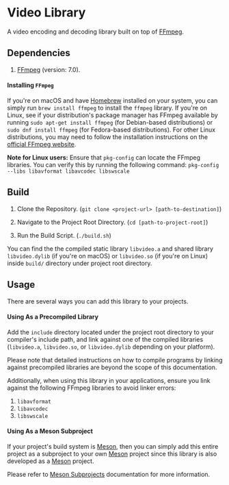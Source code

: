 # Video Library
A video encoding and decoding library built on top of [FFmpeg](https://www.ffmpeg.org/).

## Dependencies
1. [FFmpeg](https://www.ffmpeg.org/) (version: 7.0). 

#### Installing `FFmpeg`
If you're on macOS and have [Homebrew](https://brew.sh/) installed on your system, you can simply run `brew install ffmpeg` to install the `ffmpeg` library. If you're on Linux, see if your distribution's package manager has FFmpeg available by running `sudo apt-get install ffmpeg` (for Debian-based distributions) or `sudo dnf install ffmpeg` (for Fedora-based distributions). For other Linux distributions, you may need to follow the installation instructions on the [official FFmpeg website](https://www.ffmpeg.org/download.html).

**Note for Linux users:** Ensure that `pkg-config` can locate the FFmpeg libraries. You can verify this by running the following command: `pkg-config --libs libavformat libavcodec libswscale`

## Build

1. Clone the Repository. (`git clone <project-url> [path-to-destination]`)

2. Navigate to the Project Root Directory. (`cd [path-to-project-root]`)

3. Run the Build Script. (`./build.sh`)

You can find the the compiled static library `libvideo.a` and shared library `libvideo.dylib` (if you're on macOS) or `libvideo.so` (if you're on Linux) inside `build/` directory under project root directory.


## Usage
There are several ways you can add this library to your projects.
#### Using As a Precompiled Library

Add the `include` directory located under the project root directory to your compiler's include path, and link against one of the compiled libraries (`libvideo.a`, `libvideo.so`, or `libvideo.dylib` depending on your platform).

Please note that detailed instructions on how to compile programs by linking against precompiled libraries are beyond the scope of this documentation.

Additionally, when using this library in your applications, ensure you link against the following FFmpeg libraries to avoid linker errors:

1. `libavformat`
2. `libavcodec`
3. `libswscale`

#### Using As a Meson Subproject
If your project's build system is [Meson](https://mesonbuild.com/), then you can simply add this entire project as a subproject to your own [Meson](https://mesonbuild.com/) project since this library is also developed as a [Meson](https://mesonbuild.com/) project.

Please refer to [Meson Subprojects](https://mesonbuild.com/Subprojects.html) documentation for more information.